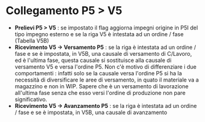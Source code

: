 # Collegamento P5 > V5
 - **Prelievi P5 > V5** :  se impostato il flag aggiorna impegni origine in P5I del tipo impegno esterno e se la riga V5 è intestata ad un ordine / fase (Tabella V5B)
 - **Ricevimento V5 -> Versamento P5** :  se la riga è intestata ad un ordine / fase e se è impostata, in V5B, una causale di versamento di C/Lavoro, ed è l'ultima fase, questa causale si sostituisce alla causale di versamento V5 e versa l'ordine P5. Non c'è motivo di differenziare i due comportamenti :  infatti solo se la causale versa l'ordine P5 si ha la necessità di diversificare le aree di versamento, in quato il materiale va a magazzino e non in WIP. Sapere che è un versamento di lavorazione all'ultima fase senza che esso versi l'ordine di produzione non pare significativo.
 - **Ricevimento V5 -> Avanzamento P5** :  se la riga è intestata ad un ordine / fase e se è impostata, in V5B, una causale di avanzamento
